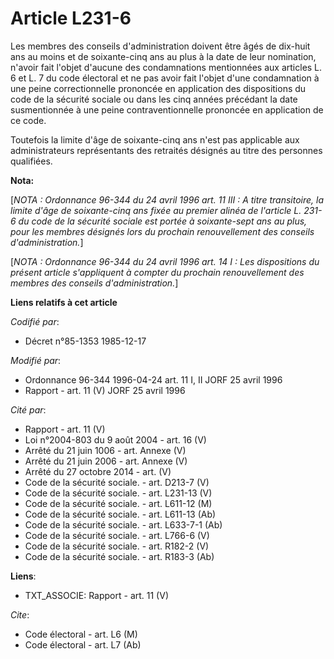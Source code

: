 # Article L231-6

Les membres des conseils d'administration doivent être âgés de dix-huit ans au moins et de soixante-cinq ans au plus à la
date de leur nomination, n'avoir fait l'objet d'aucune des condamnations mentionnées aux articles L. 6 et L. 7 du code
électoral et ne pas avoir fait l'objet d'une condamnation à une peine correctionnelle prononcée en application des
dispositions du code de la sécurité sociale ou dans les cinq années précédant la date susmentionnée à une peine
contraventionnelle prononcée en application de ce code.

Toutefois la limite d'âge de soixante-cinq ans n'est pas applicable aux administrateurs représentants des retraités désignés
au titre des personnes qualifiées.

**Nota:**

[*NOTA : Ordonnance 96-344 du 24 avril 1996 art. 11 III : A titre transitoire, la limite d'âge de soixante-cinq ans fixée au
premier alinéa de l'article L. 231-6 du code de la sécurité sociale est portée à soixante-sept ans au plus, pour les membres
désignés lors du prochain renouvellement des conseils d'administration.*]

[*NOTA : Ordonnance 96-344 du 24 avril 1996 art. 14 I : Les dispositions du présent article s'appliquent à compter du
prochain renouvellement des membres des conseils d'administration.*]

**Liens relatifs à cet article**

_Codifié par_:

  - Décret n°85-1353 1985-12-17

_Modifié par_:

  - Ordonnance 96-344 1996-04-24 art. 11 I, II JORF 25 avril 1996
  - Rapport - art. 11 (V) JORF 25 avril 1996

_Cité par_:

  - Rapport - art. 11 (V)
  - Loi n°2004-803 du 9 août 2004 - art. 16 (V)
  - Arrêté du 21 juin 1006 - art. Annexe (V)
  - Arrêté du 21 juin 2006 - art. Annexe (V)
  - Arrêté du 27 octobre 2014 - art. (V)
  - Code de la sécurité sociale. - art. D213-7 (V)
  - Code de la sécurité sociale. - art. L231-13 (V)
  - Code de la sécurité sociale. - art. L611-12 (M)
  - Code de la sécurité sociale. - art. L611-13 (Ab)
  - Code de la sécurité sociale. - art. L633-7-1 (Ab)
  - Code de la sécurité sociale. - art. L766-6 (V)
  - Code de la sécurité sociale. - art. R182-2 (V)
  - Code de la sécurité sociale. - art. R183-3 (Ab)

**Liens**:

  - TXT_ASSOCIE: Rapport - art. 11 (V)

_Cite_:

  - Code électoral - art. L6 (M)
  - Code électoral - art. L7 (Ab)

